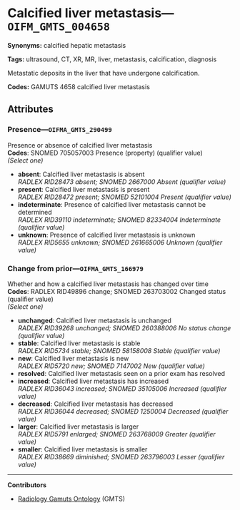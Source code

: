 # Calcified liver metastasis—`OIFM_GMTS_004658`

**Synonyms:** calcified hepatic metastasis

**Tags:** ultrasound, CT, XR, MR, liver, metastasis, calcification, diagnosis

Metastatic deposits in the liver that have undergone calcification.

**Codes:** GAMUTS 4658 calcified liver metastasis

## Attributes

### Presence—`OIFMA_GMTS_290499`

Presence or absence of calcified liver metastasis  
**Codes**: SNOMED 705057003 Presence (property) (qualifier value)  
*(Select one)*

- **absent**: Calcified liver metastasis is absent  
_RADLEX RID28473 absent; SNOMED 2667000 Absent (qualifier value)_
- **present**: Calcified liver metastasis is present  
_RADLEX RID28472 present; SNOMED 52101004 Present (qualifier value)_
- **indeterminate**: Presence of calcified liver metastasis cannot be determined  
_RADLEX RID39110 indeterminate; SNOMED 82334004 Indeterminate (qualifier value)_
- **unknown**: Presence of calcified liver metastasis is unknown  
_RADLEX RID5655 unknown; SNOMED 261665006 Unknown (qualifier value)_

### Change from prior—`OIFMA_GMTS_166979`

Whether and how a calcified liver metastasis has changed over time  
**Codes**: RADLEX RID49896 change; SNOMED 263703002 Changed status (qualifier value)  
*(Select one)*

- **unchanged**: Calcified liver metastasis is unchanged  
_RADLEX RID39268 unchanged; SNOMED 260388006 No status change (qualifier value)_
- **stable**: Calcified liver metastasis is stable  
_RADLEX RID5734 stable; SNOMED 58158008 Stable (qualifier value)_
- **new**: Calcified liver metastasis is new  
_RADLEX RID5720 new; SNOMED 7147002 New (qualifier value)_
- **resolved**: Calcified liver metastasis seen on a prior exam has resolved  
- **increased**: Calcified liver metastasis has increased  
_RADLEX RID36043 increased; SNOMED 35105006 Increased (qualifier value)_
- **decreased**: Calcified liver metastasis has decreased  
_RADLEX RID36044 decreased; SNOMED 1250004 Decreased (qualifier value)_
- **larger**: Calcified liver metastasis is larger  
_RADLEX RID5791 enlarged; SNOMED 263768009 Greater (qualifier value)_
- **smaller**: Calcified liver metastasis is smaller  
_RADLEX RID38669 diminished; SNOMED 263796003 Lesser (qualifier value)_

---

**Contributors**

- [Radiology Gamuts Ontology](https://gamuts.net/) (GMTS)